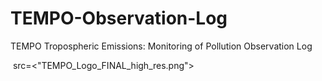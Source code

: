 
# TEMPO-Observation-Log
TEMPO Tropospheric Emissions: Monitoring of Pollution Observation Log

<picture>
 <img> src=<"TEMPO_Logo_FINAL_high_res.png">
</picture>
